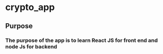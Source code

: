 # crypto_app

## Purpose
### The purpose of the app is to learn React JS for front end and node Js for backend

